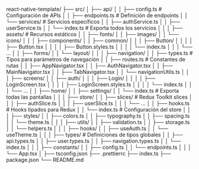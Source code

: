 react-native-template/
├── src/
│ ├── api/
│ │ ├── config.ts # Configuración de APIs
│ │ ├── endpoints.ts # Definición de endpoints
│ │ └── services/ # Servicios específicos
│ │ ├── authService.ts
│ │ ├── userService.ts
│ │ └── index.ts # Exporta todos los servicios
│ │
│ ├── assets/ # Recursos estáticos
│ │ ├── fonts/
│ │ ├── images/
│ │ └── icons/
│ │
│ ├── components/
│ │ ├── common/
│ │ │ ├── Button/
│ │ │ │ ├── Button.tsx
│ │ │ │ ├── Button.styles.ts
│ │ │ │ └── index.ts
│ │ │ └── ...
│ │ ├── forms/
│ │ └── layout/
│ │
│ ├── navigation/
│ │ ├── types.ts # Tipos para parámetros de navegación
│ │ ├── routes.ts # Constantes de rutas
│ │ ├── AppNavigator.tsx
│ │ ├── AuthNavigator.tsx
│ │ ├── MainNavigator.tsx
│ │ ├── TabNavigator.tsx
│ │ └── navigationUtils.ts
│ │
│ ├── screens/
│ │ ├── auth/
│ │ │ ├── Login/
│ │ │ │ ├── LoginScreen.tsx
│ │ │ │ ├── LoginScreen.styles.ts
│ │ │ │ └── index.ts
│ │ │ └── ...
│ │ ├── home/
│ │ ├── settings/
│ │ └── index.ts # Exporta todas las pantallas
│ │
│ ├── store/
│ │ ├── slices/ # Redux Toolkit slices
│ │ │ ├── authSlice.ts
│ │ │ ├── userSlice.ts
│ │ │ └── ...
│ │ ├── hooks.ts # Hooks tipados para Redux
│ │ └── index.ts # Configuración del store
│ │
│ ├── styles/
│ │ ├── colors.ts
│ │ ├── typography.ts
│ │ ├── spacing.ts
│ │ └── theme.ts
│ │
│ ├── utils/
│ │ ├── validation.ts
│ │ ├── storage.ts
│ │ └── helpers.ts
│ │
│ ├── hooks/
│ │ ├── useAuth.ts
│ │ └── useTheme.ts
│ │
│ ├── types/ # Definiciones de tipos globales
│ │ ├── api.types.ts
│ │ ├── user.types.ts
│ │ ├── navigation.types.ts
│ │ └── index.ts
│ │
│ ├── constants/
│ │ ├── config.ts
│ │ └── endpoints.ts
│ │
│ └── App.tsx
│
├── tsconfig.json
├── .prettierrc
├── index.ts
├── package.json
└── README.md

